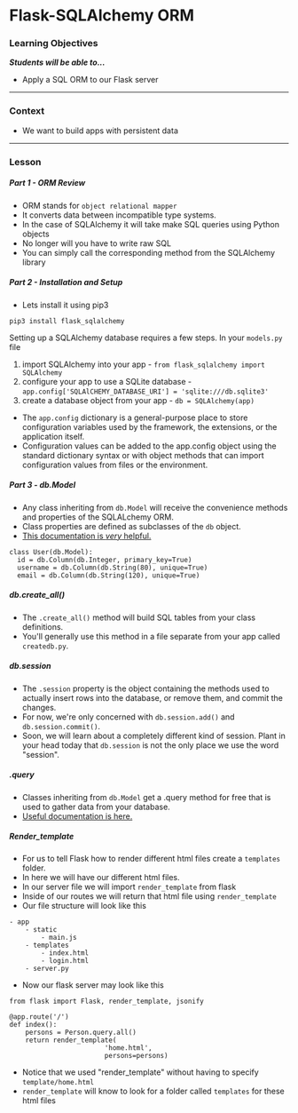 # Flask-SQLAlchemy ORM

### Learning Objectives
***Students will be able to...***

* Apply a SQL ORM to our Flask server

---

### Context

* We want to build apps with persistent data

---

### Lesson

##### Part 1 - ORM Review

* ORM stands for `object relational mapper` 
* It converts data between incompatible type systems. 
* In the case of SQLAlchemy it will take make SQL queries using Python objects
* No longer will you have to write raw SQL
* You can simply call the corresponding method from the SQLAlchemy library

##### Part 2 - Installation and Setup

* Lets install it using pip3

```
pip3 install flask_sqlalchemy
```

Setting up a SQLAlchemy database requires a few steps. In your `models.py` file

1. import SQLAlchemy into your app - `from flask_sqlalchemy import SQLAlchemy`
2. configure your app to use a SQLite database - `app.config['SQLAlCHEMY_DATABASE_URI'] = 'sqlite:///db.sqlite3'`
3. create a database object from your app - `db = SQLAlchemy(app)`

* The `app.config` dictionary is a general-purpose place to store configuration variables used by the framework, the extensions, or the application itself. 
* Configuration values can be added to the app.config object using the standard dictionary syntax or with object methods that can import configuration values from files or the environment.

##### Part 3 - db.Model

* Any class inheriting from `db.Model` will receive the convenience methods and properties of the SQLALchemy ORM.
* Class properties are defined as subclasses of the `db` object.
* [This documentation is *very* helpful.](http://flask-sqlalchemy.pocoo.org/2.1/models/)

```
class User(db.Model):
  id = db.Column(db.Integer, primary_key=True)
  username = db.Column(db.String(80), unique=True)
  email = db.Column(db.String(120), unique=True)
```

##### db.create_all()

* The `.create_all()` method will build SQL tables from your class definitions. 
* You'll generally use this method in a file separate from your app called `createdb.py`.

##### db.session

* The `.session` property is the object containing the methods used to actually insert rows into the database, or remove them, and commit the changes.
* For now, we're only concerned with `db.session.add()` and `db.session.commit()`.
* Soon, we will learn about a completely different kind of session. Plant in your head today that `db.session` is not the only place we use the word "session".

##### .query

* Classes inheriting from `db.Model` get a .query method for free that is used to gather data from your database.
* [Useful documentation is here.](http://flask-sqlalchemy.pocoo.org/2.1/queries/)

##### Render_template

* For us to tell Flask how to render different html files create a `templates` folder. 
* In here we will have our different html files.
* In our server file we will import `render_template` from flask
* Inside of our routes we will return that html file using `render_template`
* Our file structure will look like this

```
- app
	- static
		- main.js
	- templates
		- index.html
		- login.html
	- server.py
```
* Now our flask server may look like this

```
from flask import Flask, render_template, jsonify

@app.route('/')
def index():
    persons = Person.query.all()
    return render_template(
                        'home.html',
                        persons=persons)
```
* Notice that we used "render_template" without having to specify `template/home.html`
* `render_template` will know to look for a folder called `templates` for these html files


